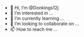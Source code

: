 - 👋 Hi, I’m @Donkings12j
- 👀 I’m interested in ...
- 🌱 I’m currently learning ...
- 💞️ I’m looking to collaborate on ...
- 📫 How to reach me ...

<!---
Donkings12j/Donkings12j is a ✨ special ✨ repository because its `README.md` (this file) appears on your GitHub profile.
You can click the Preview link to take a look at your changes.
--->

